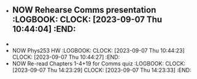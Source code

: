 - NOW Rehearse Comms presentation
  :LOGBOOK:
  CLOCK: [2023-09-07 Thu 10:44:04]
  :END:
	-
-
- NOW Phys253 HW
  :LOGBOOK:
  CLOCK: [2023-09-07 Thu 10:44:23]
  CLOCK: [2023-09-07 Thu 10:44:27]
  :END:
- NOW Re-read Chapters 1-4+19 for Comms quiz
  :LOGBOOK:
  CLOCK: [2023-09-07 Thu 14:23:29]
  CLOCK: [2023-09-07 Thu 14:23:33]
  :END: